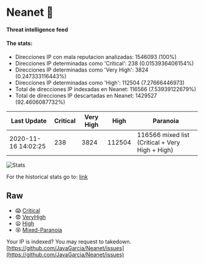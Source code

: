# Neanet :hocho:
#### Threat intelligence feed
#### The stats:

- Direcciones IP con mala reputacion analizadas: 1546093 (100%)
- Direcciones IP determinadas como 'Critical':  238 (0.0153936406154%)
- Direcciones IP determinadas como 'Very High':  3824 (0.247333116443%)
- Direcciones IP determinadas como 'High':  112504 (7.27666446973)
- Total de direcciones IP indexadas en Neanet:  116566 (7.53939122679%)
- Total de direcciones IP descartadas en Neanet:  1429527 (92.4606087732%)

| Last Update | Critical | Very High | High | Paranoia |
| --- | --- | --- | --- | --- |
| 2020-11-16 14:02:25 | 238 | 3824 | 112504 | 116566 mixed list (Critical + Very High + High)|

![Stats](https://docs.google.com/spreadsheets/d/e/2PACX-1vSnaNMIXVabIpDJjufMlzH7poXnshF3mgd8Is1g9ytUEzVsP5my4Trn8f-xkoLLQ38xpL3HtmUexLo6/pubchart?oid=501124687&format=image)

For the historical stats go to: [link](/stats.csv)
## Raw
- :scream: [Critical](https://raw.githubusercontent.com/JavaGarcia/Neanet/master/blacklists/neanet_critical.txt)
- :fearful: [VeryHigh](https://raw.githubusercontent.com/JavaGarcia/Neanet/master/blacklists/neanet_veryHigh.txtt)
- :frowning: [High](https://raw.githubusercontent.com/JavaGarcia/Neanet/master/blacklists/neanet_high.txt)
- :dizzy_face: [Mixed-Paranoia](https://raw.githubusercontent.com/JavaGarcia/Neanet/master/blacklists/neanet_all.txt)


Your IP is indexed? You may request to takedown. [https://github.com/JavaGarcia/Neanet/issues](https://github.com/JavaGarcia/Neanet/issues)










































































































































































































































































































































































































































































































































































































































































































































































































































































































































































































































































































































































































































































































































































































































































































































































































































































































































































































































































































































































































































































































































































































































































